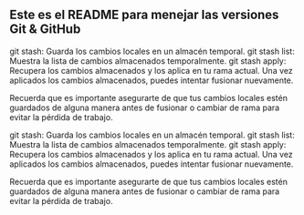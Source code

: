 ## Este es el README para menejar las versiones Git & GitHub
git stash: Guarda los cambios locales en un almacén temporal.
git stash list: Muestra la lista de cambios almacenados temporalmente.
git stash apply: Recupera los cambios almacenados y los aplica en tu rama actual.
Una vez aplicados los cambios almacenados, puedes intentar fusionar nuevamente.

Recuerda que es importante asegurarte de que tus cambios locales estén guardados de alguna manera antes de fusionar o cambiar de rama para evitar la pérdida de trabajo.

git stash: Guarda los cambios locales en un almacén temporal.
git stash list: Muestra la lista de cambios almacenados temporalmente.
git stash apply: Recupera los cambios almacenados y los aplica en tu rama actual.
Una vez aplicados los cambios almacenados, puedes intentar fusionar nuevamente.

Recuerda que es importante asegurarte de que tus cambios locales estén guardados de alguna manera antes de fusionar o cambiar de rama para evitar la pérdida de trabajo.